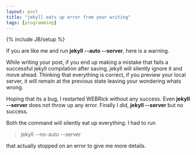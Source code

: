 ```yaml
---
layout: post
title: "jekyll eats up error from your writing"
tags: [programming]
---
```

{% include JB/setup %}

If you are like me and run **jekyll --auto --server**, here is a warning.

While writing your post, if you end up making a mistake that fails a successful jekyll compilation after saving, jekyll will silently ignore it and move ahead. Thinking that everything is correct, if you preview your local server, it will remain at the previous state leaving your wondering whats wrong.

Hoping that its a bug, I restarted WEBRick without any success. Even **jekyll --server** does not throw up any error. Finally I did, **jekyll --server** but no success.

Both the command will silently eat up everything. I had to run

> jekyll --no-auto --server

that actually stopped on an error to give me more details.
